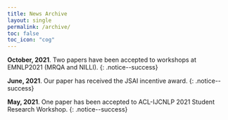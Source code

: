 ```yaml
---
title: News Archive
layout: single
permalink: /archive/
toc: false
toc_icon: "cog"
---
```


<!-- Google tag (gtag.js) -->
<script async src="https://www.googletagmanager.com/gtag/js?id=G-RHK7JKMTTB"></script>
<script>
  window.dataLayer = window.dataLayer || [];
  function gtag(){dataLayer.push(arguments);}
  gtag('js', new Date());

  gtag('config', 'G-RHK7JKMTTB');
</script>

**October, 2021**. Two papers have been accepted to workshops at EMNLP2021 (MRQA and NILLI).
{: .notice--success}

**June, 2021**. Our paper has received the JSAI incentive award.
{: .notice--success}

**May, 2021**. One paper has been accepted to ACL-IJCNLP 2021 Student Research Workshop.
{: .notice--success}
